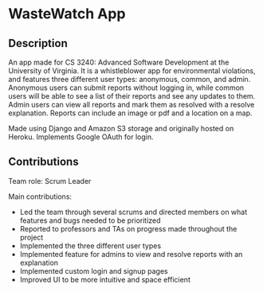 # WasteWatch App

## Description

An app made for CS 3240: Advanced Software Development at the University of Virginia. It is a whistleblower app for environmental violations, and features three different user types: anonymous, common, and admin. Anonymous users can submit reports without logging in, while common users will be able to see a list of their reports and see any updates to them. Admin users can view all reports and mark them as resolved with a resolve explanation. Reports can include an image or pdf and a location on a map.

Made using Django and Amazon S3 storage and originally hosted on Heroku. Implements Google OAuth for login.


## Contributions

Team role: Scrum Leader

Main contributions:
- Led the team through several scrums and directed members on what features and bugs needed to be prioritized
- Reported to professors and TAs on progress made throughout the project
- Implemented the three different user types
- Implemented feature for admins to view and resolve reports with an explanation
- Implemented custom login and signup pages
- Improved UI to be more intuitive and space efficient
